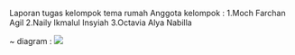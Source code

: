 Laporan tugas kelompok tema rumah
Anggota kelompok :
1.Moch Farchan Agil
2.Naily Ikmalul Insyiah
3.Octavia Alya Nabilla

~ diagram :
<img src = '1.png'>